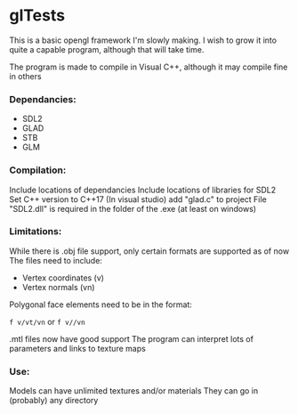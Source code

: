 # glTests

This is a basic opengl framework I'm slowly making. I wish to grow it into quite a capable program, although that will take time.

The program is made to compile in Visual C++, although it may compile fine in others

### Dependancies:

* SDL2
* GLAD
* STB
* GLM

### Compilation:

Include locations of dependancies
Include locations of libraries for SDL2
Set C++ version to C++17
(In visual studio) add "glad.c" to project
File "SDL2.dll" is required in the folder of the .exe (at least on windows)

### Limitations:

While there is .obj file support, only certain formats are supported as of now
The files need to include:
* Vertex coordinates (v)
* Vertex normals (vn)

Polygonal face elements need to be in the format:
    
`f v/vt/vn` or `f v//vn`

.mtl files now have good support
The program can interpret lots of parameters and links to texture maps

### Use:

Models can have unlimited textures and/or materials
They can go in (probably) any directory
